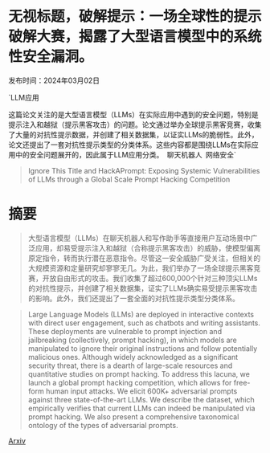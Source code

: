 # 无视标题，破解提示：一场全球性的提示破解大赛，揭露了大型语言模型中的系统性安全漏洞。

发布时间：2024年03月02日

`LLM应用

这篇论文关注的是大型语言模型（LLMs）在实际应用中遇到的安全问题，特别是提示注入和越狱（提示黑客攻击）的问题。论文通过举办全球提示黑客竞赛，收集了大量的对抗性提示数据，并创建了相关数据集，以证实LLMs的脆弱性。此外，论文还提出了一套对抗性提示类型的分类体系。这些内容都是围绕LLMs在实际应用中的安全问题展开的，因此属于LLM应用分类。` `聊天机器人` `网络安全`

> Ignore This Title and HackAPrompt: Exposing Systemic Vulnerabilities of LLMs through a Global Scale Prompt Hacking Competition

# 摘要

> 大型语言模型（LLMs）在聊天机器人和写作助手等直接用户互动场景中广泛应用，却易受提示注入和越狱（合称提示黑客攻击）的威胁，使模型偏离原定指令，转而执行潜在恶意指令。尽管这一安全威胁广受关注，但相关的大规模资源和定量研究却寥寥无几。为此，我们举办了一场全球提示黑客竞赛，开放自由形式的攻击。我们收集了超过600,000个针对三种顶尖LLMs的对抗性提示，并创建了相关数据集，证实了LLMs确实易受提示黑客攻击的影响。此外，我们还提出了一套全面的对抗性提示类型分类体系。

> Large Language Models (LLMs) are deployed in interactive contexts with direct user engagement, such as chatbots and writing assistants. These deployments are vulnerable to prompt injection and jailbreaking (collectively, prompt hacking), in which models are manipulated to ignore their original instructions and follow potentially malicious ones. Although widely acknowledged as a significant security threat, there is a dearth of large-scale resources and quantitative studies on prompt hacking. To address this lacuna, we launch a global prompt hacking competition, which allows for free-form human input attacks. We elicit 600K+ adversarial prompts against three state-of-the-art LLMs. We describe the dataset, which empirically verifies that current LLMs can indeed be manipulated via prompt hacking. We also present a comprehensive taxonomical ontology of the types of adversarial prompts.

[Arxiv](https://arxiv.org/abs/2311.16119)